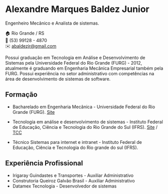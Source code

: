 # Alexandre Marques Baldez Junior
Engenheiro Mecânico e Analista de sistemas.

:house:    Rio Grande / RS <br>
:iphone:   (53) 99128 - 4870 <br>
:envelope: abaldezjr@gmail.com

Possui graduação em Tecnologia em Análise e Desenvolvimento de Sistemas pela Universidade Federal do Rio Grande (FURG) - 2012, atualmente é graduando em Engenharia Mecânica Empresarial também pela FURG. Possui experiência no setor administrativo com competências na área de desenvolvimento de sistemas de software.

## Formação
* Bacharelado em Engenharia Mecânica - Universidade Federal do Rio Grande (FURG). [Site](https://ee.furg.br/graduacao/engenharia-mecanica-empresarial)

* Tecnologia em análise e desenvolvimento de sistemas - Instituto Federal de Educação, Ciência e Tecnologia do Rio Grande do Sul (IFRS). [Site](http://divcomp.riogrande.ifrs.edu.br/superior) / [TCC](https://github.com/abaldezjr/abaldezjr/blob/main/Sistema%20Inteligente%20de%20Monitoramento%20de%20Frotas%20de%20Ônibus.pdf)

* Técnico Sistemas para internet e intranet - Instituto Federal de Educação, Ciência e Tecnologia do Rio grande do sul (IFRS).

## Experiência Profissional
* Irigaray Guindastes e Transportes - Auxiliar Administrativo
* Construtoria Queiroz Galvão Brasil - Auxiliar Administrativo
* Datamex Tecnologia - Desenvolvedor de sistemas